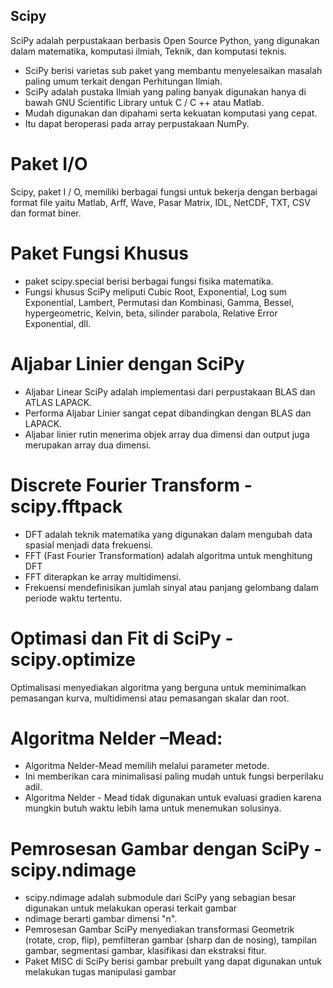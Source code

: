 ## Scipy

SciPy adalah perpustakaan berbasis Open Source Python, yang digunakan dalam matematika, komputasi ilmiah, Teknik, dan komputasi teknis.
 * SciPy berisi varietas sub paket yang membantu menyelesaikan masalah paling umum terkait dengan Perhitungan Ilmiah.
 * SciPy adalah pustaka Ilmiah yang paling banyak digunakan hanya di bawah GNU Scientific Library untuk C / C ++ atau Matlab.
 * Mudah digunakan dan dipahami serta kekuatan komputasi yang cepat.
 * Itu dapat beroperasi pada array perpustakaan NumPy.

# Paket I/O
Scipy, paket I / O, memiliki berbagai fungsi untuk bekerja dengan berbagai format file yaitu Matlab, Arff, Wave, Pasar Matrix, IDL, NetCDF, TXT, CSV dan format biner.

# Paket Fungsi Khusus
 * paket scipy.special berisi berbagai fungsi fisika matematika.
 * Fungsi khusus SciPy meliputi Cubic Root, Exponential, Log sum Exponential, Lambert, Permutasi dan Kombinasi, Gamma, Bessel, hypergeometric, Kelvin, beta, silinder parabola, Relative Error Exponential, dll.
 
# Aljabar Linier dengan SciPy
* Aljabar Linear SciPy adalah implementasi dari perpustakaan BLAS dan ATLAS LAPACK.
* Performa Aljabar Linier sangat cepat dibandingkan dengan BLAS dan LAPACK.
* Aljabar linier rutin menerima objek array dua dimensi dan output juga merupakan array dua dimensi.

# Discrete Fourier Transform - scipy.fftpack
 * DFT adalah teknik matematika yang digunakan dalam mengubah data spasial menjadi data frekuensi.
 * FFT (Fast Fourier Transformation) adalah algoritma untuk menghitung DFT
 * FFT diterapkan ke array multidimensi.
 * Frekuensi mendefinisikan jumlah sinyal atau panjang gelombang dalam periode waktu tertentu.

# Optimasi dan Fit di SciPy - scipy.optimize
Optimalisasi menyediakan algoritma yang berguna untuk meminimalkan pemasangan kurva, multidimensi atau pemasangan skalar dan root.

# Algoritma Nelder –Mead:
 * Algoritma Nelder-Mead memilih melalui parameter metode.
 * Ini memberikan cara minimalisasi paling mudah untuk fungsi berperilaku adil.
 * Algoritma Nelder - Mead tidak digunakan untuk evaluasi gradien karena mungkin butuh waktu lebih lama untuk menemukan solusinya.

# Pemrosesan Gambar dengan SciPy - scipy.ndimage
 * scipy.ndimage adalah submodule dari SciPy yang sebagian besar digunakan untuk melakukan operasi terkait gambar
 * ndimage berarti gambar dimensi "n".
 * Pemrosesan Gambar SciPy menyediakan transformasi Geometrik (rotate, crop, flip), pemfilteran gambar (sharp dan de nosing), tampilan gambar, segmentasi gambar, klasifikasi dan ekstraksi fitur.
 * Paket MISC di SciPy berisi gambar prebuilt yang dapat digunakan untuk melakukan tugas manipulasi gambar
